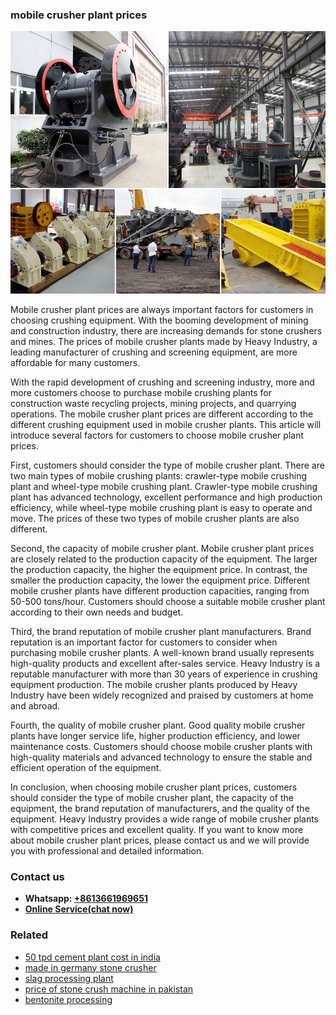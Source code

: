 <h3>mobile crusher plant prices</h3><img src='1708498107.jpg' alt=''><p>Mobile crusher plant prices are always important factors for customers in choosing crushing equipment. With the booming development of mining and construction industry, there are increasing demands for stone crushers and mines. The prices of mobile crusher plants made by Heavy Industry, a leading manufacturer of crushing and screening equipment, are more affordable for many customers.</p><p>With the rapid development of crushing and screening industry, more and more customers choose to purchase mobile crushing plants for construction waste recycling projects, mining projects, and quarrying operations. The mobile crusher plant prices are different according to the different crushing equipment used in mobile crusher plants. This article will introduce several factors for customers to choose mobile crusher plant prices.</p><p>First, customers should consider the type of mobile crusher plant. There are two main types of mobile crushing plants: crawler-type mobile crushing plant and wheel-type mobile crushing plant. Crawler-type mobile crushing plant has advanced technology, excellent performance and high production efficiency, while wheel-type mobile crushing plant is easy to operate and move. The prices of these two types of mobile crusher plants are also different.</p><p>Second, the capacity of mobile crusher plant. Mobile crusher plant prices are closely related to the production capacity of the equipment. The larger the production capacity, the higher the equipment price. In contrast, the smaller the production capacity, the lower the equipment price. Different mobile crusher plants have different production capacities, ranging from 50-500 tons/hour. Customers should choose a suitable mobile crusher plant according to their own needs and budget.</p><p>Third, the brand reputation of mobile crusher plant manufacturers. Brand reputation is an important factor for customers to consider when purchasing mobile crusher plants. A well-known brand usually represents high-quality products and excellent after-sales service. Heavy Industry is a reputable manufacturer with more than 30 years of experience in crushing equipment production. The mobile crusher plants produced by Heavy Industry have been widely recognized and praised by customers at home and abroad.</p><p>Fourth, the quality of mobile crusher plant. Good quality mobile crusher plants have longer service life, higher production efficiency, and lower maintenance costs. Customers should choose mobile crusher plants with high-quality materials and advanced technology to ensure the stable and efficient operation of the equipment.</p><p>In conclusion, when choosing mobile crusher plant prices, customers should consider the type of mobile crusher plant, the capacity of the equipment, the brand reputation of manufacturers, and the quality of the equipment. Heavy Industry provides a wide range of mobile crusher plants with competitive prices and excellent quality. If you want to know more about mobile crusher plant prices, please contact us and we will provide you with professional and detailed information.</p><h3>Contact us</h3><ul><li><strong>Whatsapp:&nbsp;<a href="https://wa.me/8613661969651">+8613661969651</a></strong></li><li><a href="https://swt.shibang-china.com/?git&amp;zhl&amp;mobile crusher plant prices"><strong>Online Service(chat now)</strong></a></li></ul><h3>Related</h3><ul><li><a href='50 tpd cement plant cost in india.md'>50 tpd cement plant cost in india</a></li><li><a href='made in germany stone crusher.md'>made in germany stone crusher</a></li><li><a href='slag processing plant.md'>slag processing plant</a></li><li><a href='price of stone crush machine in pakistan.md'>price of stone crush machine in pakistan</a></li><li><a href='bentonite processing.md'>bentonite processing</a></li></ul>